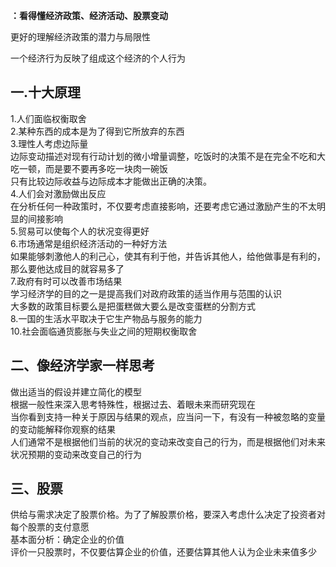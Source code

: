 
**：看得懂经济政策、经济活动、股票变动**

更好的理解经济政策的潜力与局限性  

一个经济行为反映了组成这个经济的个人行为  

## 一.十大原理

1.人们面临权衡取舍  
2.某种东西的成本是为了得到它所放弃的东西  
3.理性人考虑边际量  
边际变动描述对现有行动计划的微小增量调整，吃饭时的决策不是在完全不吃和大吃一顿，而是要不要再多吃一块肉一碗饭  
只有比较边际收益与边际成本才能做出正确的决策。  
4.人们会对激励做出反应  
在分析任何一种政策时，不仅要考虑直接影响，还要考虑它通过激励产生的不太明显的间接影响  
5.贸易可以使每个人的状况变得更好  
6.市场通常是组织经济活动的一种好方法  
如果能够刺激他人的利己心，使其有利于他，并告诉其他人，给他做事是有利的，那么要他达成目的就容易多了  
7.政府有时可以改善市场结果  
学习经济学的目的之一是提高我们对政府政策的适当作用与范围的认识  
大多数的政策目标要么是把蛋糕做大要么是改变蛋糕的分割方式  
8.一国的生活水平取决于它生产物品与服务的能力  
10.社会面临通货膨胀与失业之间的短期权衡取舍  

## 二、像经济学家一样思考  

做出适当的假设并建立简化的模型  
根据一般性来深入思考特殊性，根据过去、着眼未来而研究现在  
当你看到支持一种关于原因与结果的观点，应当问一下，有没有一种被忽略的变量的变动能解释你观察的结果  
人们通常不是根据他们当前的状况的变动来改变自己的行为，而是根据他们对未来状况预期的变动来改变自己的行为  

## 三、股票

供给与需求决定了股票价格。为了了解股票价格，要深入考虑什么决定了投资者对每个股票的支付意愿  
基本面分析：确定企业的价值  
评价一只股票时，不仅要估算企业的价值，还要估算其他人认为企业未来值多少  
